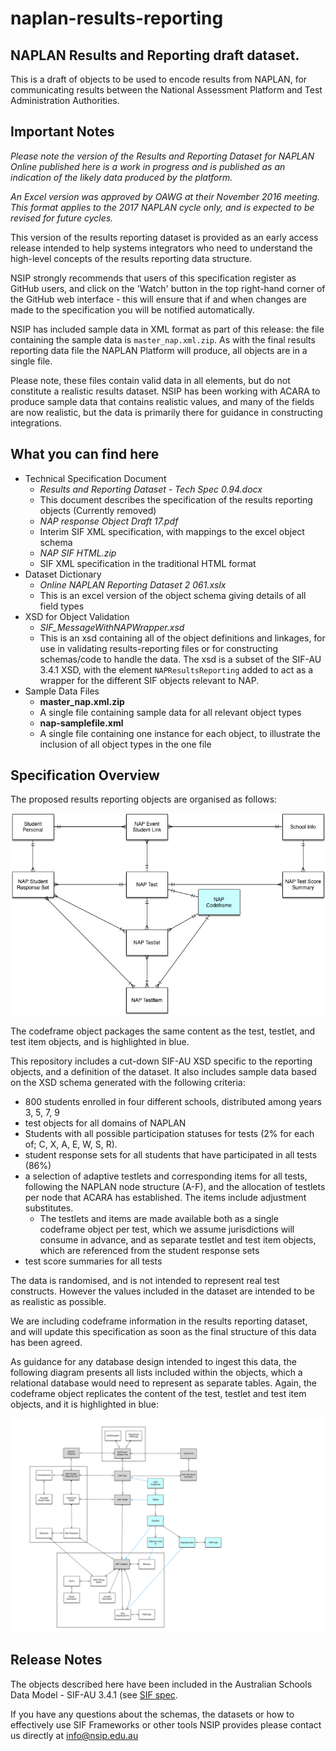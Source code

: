 # naplan-results-reporting


## NAPLAN Results and Reporting draft dataset. 
This is a draft of objects to be used to  encode results from NAPLAN, for communicating results between the National Assessment Platform and Test Administration Authorities.

## Important Notes

_Please note the version of the Results and Reporting Dataset for NAPLAN Online published here is a work in progress and is published as an indication of the likely data produced by the platform._
 
_An Excel version was approved by OAWG at their November 2016 meeting. This format applies to the 2017 NAPLAN cycle only, and is expected to be revised for future cycles._ 


This version of the results reporting dataset is provided as an early access release intended to help systems integrators who need to understand the high-level concepts of the results reporting data structure.

NSIP strongly recommends that users of this specification register as GitHub users, and click on the 'Watch' button in the top right-hand corner of the GitHub web interface - this will ensure that if and when changes are made to the specification you will be notified automatically.

NSIP has included sample data in XML format as part of this release: the file containing the sample data is `master_nap.xml.zip`. As with the final results reporting data file the NAPLAN Platform will produce, all objects are  in a single file.

Please note, these files contain valid data in all elements, but do not constitute a realistic results dataset. NSIP has been working with ACARA to produce sample data that contains realistic values, and many of the fields are now realistic, but the data is primarily there for guidance in constructing integrations.


## What you can find here

* Technical Specification Document
  * _Results and Reporting Dataset - Tech Spec 0.94.docx_
  * This document describes the specification of the results reporting objects (Currently removed)
  * _NAP response Object Draft 17.pdf_
  * Interim SIF XML specification, with mappings to the excel object schema
  * _NAP SIF HTML.zip_
  * SIF XML specification in the traditional HTML format
* Dataset Dictionary
  * _Online NAPLAN Reporting Dataset 2 061.xslx_
  * This is an excel version of the object schema giving details of all field types 
* XSD for Object Validation
  * _SIF_MessageWithNAPWrapper.xsd_
  * This is an xsd containing all of the object definitions and linkages, for use in validating results-reporting files or for constructing schemas/code to handle the data. The xsd is a subset of the SIF-AU 3.4.1 XSD, with the element `NAPResultsReporting` added to act as a wrapper for the different SIF objects relevant to NAP.
* Sample Data Files
  * **master_nap.xml.zip**
  * A single file containing  sample data for all relevant object types
  * **nap-samplefile.xml**
  * A single file containing one instance for each object, to illustrate the inclusion of all object types in the one file

## Specification Overview
The proposed results reporting objects are organised as follows:

![E-R diagram](https://raw.githubusercontent.com/nsip/naplan-results-reporting/master/NAPResponses.png "E-R diagram")

The codeframe object packages the same content as the test, testlet, and test item objects, and is highlighted in blue.

This repository includes a cut-down SIF-AU XSD specific to the reporting objects, and a definition of the dataset. It also includes sample data based on the XSD schema generated with the following criteria:  

* 800 students enrolled in four different schools, distributed among years 3, 5, 7, 9
* test objects for all domains of NAPLAN
* Students with all possible participation statuses for tests (2%  for each of; C, X, A, E, W, S, R).
* student response sets for all students that have participated in all tests (86%)
* a selection of adaptive testlets and corresponding items for all tests, following the NAPLAN node structure (A-F), and the allocation of testlets per node that ACARA has established. The items include adjustment substitutes.
  * The testlets and items are made available both as a single codeframe object per test, which we assume jurisdictions will consume in advance, and as separate testlet and test item objects, which are referenced from the student response sets
* test score summaries for all tests

The data is randomised, and is not intended to represent real test constructs. However the values included in the dataset are intended to be as realistic as possible.

We are including codeframe information in the results reporting dataset, and will update this specification as soon as the final structure of this data has been agreed.

As guidance for any database design intended to ingest this data, the following diagram presents all lists included within the objects, which a relational database would need to represent as separate tables. Again, the codeframe object replicates the content of the test, testlet and test item objects, and it is highlighted in blue:

![E-R diagram](https://raw.githubusercontent.com/nsip/naplan-results-reporting/master/NAPResponses1.png "Expanded E-R diagram")

## Release Notes

The objects described here have been included in the Australian Schools Data Model - SIF-AU 3.4.1 (see [SIF spec](http://specification.sifassociation.org/Implementation/AU/3.4.1/html/).

If you have any questions about the schemas, the datasets or how to effectively use SIF Frameworks or other tools NSIP provides please contact us directly at info@nsip.edu.au


